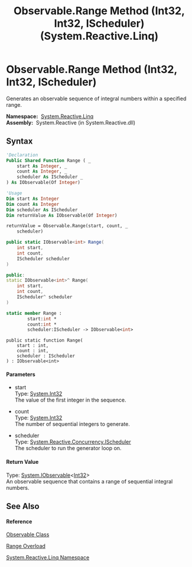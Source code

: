 ﻿---
title: Observable.Range Method (Int32, Int32, IScheduler) (System.Reactive.Linq)
TOCTitle: Range Method (Int32, Int32, IScheduler)
ms:assetid: M:System.Reactive.Linq.Observable.Range(System.Int32,System.Int32,System.Reactive.Concurrency.IScheduler)
ms:mtpsurl: https://msdn.microsoft.com/en-us/library/system.reactive.linq.observable.range(v=VS.103)
ms:contentKeyID: 36069341
ms.date: 06/28/2011
mtps_version: v=VS.103
dev_langs:
- vb
- csharp
- c++
- fsharp
- jscript
---

# Observable.Range Method (Int32, Int32, IScheduler)

Generates an observable sequence of integral numbers within a specified range.

**Namespace:**  [System.Reactive.Linq](hh211929\(v=vs.103\).md)  
**Assembly:**  System.Reactive (in System.Reactive.dll)

## Syntax

``` vb
'Declaration
Public Shared Function Range ( _
    start As Integer, _
    count As Integer, _
    scheduler As IScheduler _
) As IObservable(Of Integer)
```

``` vb
'Usage
Dim start As Integer
Dim count As Integer
Dim scheduler As IScheduler
Dim returnValue As IObservable(Of Integer)

returnValue = Observable.Range(start, count, _
    scheduler)
```

``` csharp
public static IObservable<int> Range(
    int start,
    int count,
    IScheduler scheduler
)
```

``` c++
public:
static IObservable<int>^ Range(
    int start, 
    int count, 
    IScheduler^ scheduler
)
```

``` fsharp
static member Range : 
        start:int * 
        count:int * 
        scheduler:IScheduler -> IObservable<int> 
```

``` jscript
public static function Range(
    start : int, 
    count : int, 
    scheduler : IScheduler
) : IObservable<int>
```

#### Parameters

  - start  
    Type: [System.Int32](https://msdn.microsoft.com/en-us/library/td2s409d)  
    The value of the first integer in the sequence.  

<!-- end list -->

  - count  
    Type: [System.Int32](https://msdn.microsoft.com/en-us/library/td2s409d)  
    The number of sequential integers to generate.  

<!-- end list -->

  - scheduler  
    Type: [System.Reactive.Concurrency.IScheduler](hh229149\(v=vs.103\).md)  
    The scheduler to run the generator loop on.  

#### Return Value

Type: [System.IObservable](https://msdn.microsoft.com/en-us/library/Dd990377)\<[Int32](https://msdn.microsoft.com/en-us/library/td2s409d)\>  
An observable sequence that contains a range of sequential integral numbers.  

## See Also

#### Reference

[Observable Class](hh244252\(v=vs.103\).md)

[Range Overload](hh229377\(v=vs.103\).md)

[System.Reactive.Linq Namespace](hh211929\(v=vs.103\).md)

